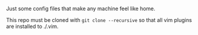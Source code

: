Just some config files that make any machine feel like home.

This repo must be cloned with `git clone --recursive` so that all vim
plugins are installed to ./.vim.

